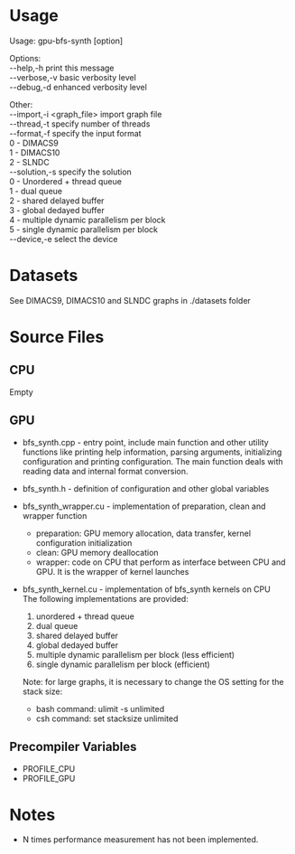 Usage
=====
Usage: gpu-bfs-synth [option]

Options:  
    --help,-h      print this message  
    --verbose,-v   basic verbosity level  
    --debug,-d     enhanced verbosity level

Other:  
    --import,-i <graph_file>           import graph file  
    --thread,-t <number of threads>    specify number of threads  
    --format,-f <number>               specify the input format  
                 0 - DIMACS9  
                 1 - DIMACS10  
                 2 - SLNDC  
    --solution,-s <number>             specify the solution  
                 0 - Unordered + thread queue  
                 1 - dual queue  
                 2 - shared delayed buffer  
                 3 - global dedayed buffer  
                 4 - multiple dynamic parallelism per block  
                 5 - single dynamic parallelism per block  
    --device,-e <number>               select the device

Datasets
========
See DIMACS9, DIMACS10 and SLNDC graphs in ./datasets folder

Source Files
============

CPU
---
Empty

GPU
---
* bfs_synth.cpp - entry point, include main function and other utility functions like printing help information, parsing arguments, initializing configuration and printing configuration. The main function deals with reading data and internal format conversion.
* bfs_synth.h - definition of configuration and other global variables
* bfs_synth_wrapper.cu - implementation of preparation, clean and wrapper function  
  * preparation: GPU memory allocation, data transfer, kernel configuration initialization
  * clean: GPU memory deallocation
  * wrapper: code on CPU that perform as interface between CPU and GPU. It is the wrapper of kernel launches 
* bfs_synth_kernel.cu - implementation of bfs_synth kernels on CPU  
  The following implementations are provided:
  1. unordered + thread queue  
  2. dual queue  
  3. shared delayed buffer  
  4. global dedayed buffer  
  5. multiple dynamic parallelism per block (less efficient)
  6. single dynamic parallelism per block (efficient)
  
  Note: for large graphs, it is necessary to change the OS setting for the stack size:
  * bash command: ulimit -s unlimited
  * csh command: set stacksize unlimited

Precompiler Variables  
---------------------
- PROFILE_CPU  
- PROFILE_GPU  

Notes
==============
- N times performance measurement has not been implemented.
